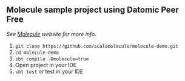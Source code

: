 ## Molecule sample project using Datomic Peer Free

_See [Molecule](http://scalamolecule.org) website for more info._

1. `git clone https://github.com/scalamolecule/molecule-demo.git`
2. `cd molecule-demo`
3. `sbt compile -Dmolecule=true`
4. Open project in your IDE
5. `sbt test` or test in your IDE

